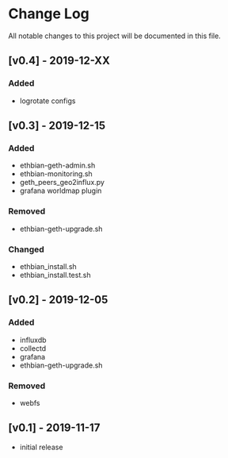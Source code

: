 # Change Log

All notable changes to this project will be documented in this file.

## [v0.4] - 2019-12-XX

### Added

- logrotate configs


## [v0.3] - 2019-12-15

### Added

- ethbian-geth-admin.sh
- ethbian-monitoring.sh
- geth_peers_geo2influx.py
- grafana worldmap plugin

### Removed

- ethbian-geth-upgrade.sh

### Changed

- ethbian_install.sh
- ethbian_install.test.sh

## [v0.2] - 2019-12-05

### Added

- influxdb
- collectd
- grafana
- ethbian-geth-upgrade.sh

### Removed

- webfs

## [v0.1] - 2019-11-17

- initial release
